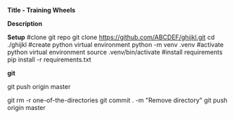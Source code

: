 **Title - Training Wheels**


**Description**



**Setup**
#clone git repo
git clone https://github.com/ABCDEF/ghijkl.git
cd ./ghijkl
#create python virtual environment
python -m venv .venv
#activate python virtual environment
source .venv/bin/activate
#install requirements
pip install -r requirements.txt





**git**

git push origin master

git rm -r one-of-the-directories
git commit . -m "Remove directory"
git push origin master
